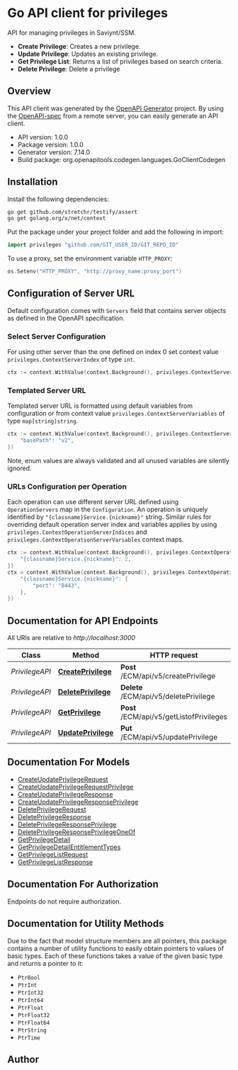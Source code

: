 # Go API client for privileges

API for managing privileges in Saviynt/SSM.
- **Create Privilege**: Creates a new privilege.
- **Update Privilege**: Updates an existing privilege.
- **Get Privilege List**: Returns a list of privileges based on search criteria.
- **Delete Privilege**: Delete a privilege


## Overview
This API client was generated by the [OpenAPI Generator](https://openapi-generator.tech) project.  By using the [OpenAPI-spec](https://www.openapis.org/) from a remote server, you can easily generate an API client.

- API version: 1.0.0
- Package version: 1.0.0
- Generator version: 7.14.0
- Build package: org.openapitools.codegen.languages.GoClientCodegen

## Installation

Install the following dependencies:

```sh
go get github.com/stretchr/testify/assert
go get golang.org/x/net/context
```

Put the package under your project folder and add the following in import:

```go
import privileges "github.com/GIT_USER_ID/GIT_REPO_ID"
```

To use a proxy, set the environment variable `HTTP_PROXY`:

```go
os.Setenv("HTTP_PROXY", "http://proxy_name:proxy_port")
```

## Configuration of Server URL

Default configuration comes with `Servers` field that contains server objects as defined in the OpenAPI specification.

### Select Server Configuration

For using other server than the one defined on index 0 set context value `privileges.ContextServerIndex` of type `int`.

```go
ctx := context.WithValue(context.Background(), privileges.ContextServerIndex, 1)
```

### Templated Server URL

Templated server URL is formatted using default variables from configuration or from context value `privileges.ContextServerVariables` of type `map[string]string`.

```go
ctx := context.WithValue(context.Background(), privileges.ContextServerVariables, map[string]string{
	"basePath": "v2",
})
```

Note, enum values are always validated and all unused variables are silently ignored.

### URLs Configuration per Operation

Each operation can use different server URL defined using `OperationServers` map in the `Configuration`.
An operation is uniquely identified by `"{classname}Service.{nickname}"` string.
Similar rules for overriding default operation server index and variables applies by using `privileges.ContextOperationServerIndices` and `privileges.ContextOperationServerVariables` context maps.

```go
ctx := context.WithValue(context.Background(), privileges.ContextOperationServerIndices, map[string]int{
	"{classname}Service.{nickname}": 2,
})
ctx = context.WithValue(context.Background(), privileges.ContextOperationServerVariables, map[string]map[string]string{
	"{classname}Service.{nickname}": {
		"port": "8443",
	},
})
```

## Documentation for API Endpoints

All URIs are relative to *http://localhost:3000*

Class | Method | HTTP request | Description
------------ | ------------- | ------------- | -------------
*PrivilegeAPI* | [**CreatePrivilege**](docs/PrivilegeAPI.md#createprivilege) | **Post** /ECM/api/v5/createPrivilege | Create a privilege
*PrivilegeAPI* | [**DeletePrivilege**](docs/PrivilegeAPI.md#deleteprivilege) | **Delete** /ECM/api/v5/deletePrivilege | Delete a privilege
*PrivilegeAPI* | [**GetPrivilege**](docs/PrivilegeAPI.md#getprivilege) | **Post** /ECM/api/v5/getListofPrivileges | Get a list of privileges
*PrivilegeAPI* | [**UpdatePrivilege**](docs/PrivilegeAPI.md#updateprivilege) | **Put** /ECM/api/v5/updatePrivilege | Update a privilege


## Documentation For Models

 - [CreateUpdatePrivilegeRequest](docs/CreateUpdatePrivilegeRequest.md)
 - [CreateUpdatePrivilegeRequestPrivilege](docs/CreateUpdatePrivilegeRequestPrivilege.md)
 - [CreateUpdatePrivilegeResponse](docs/CreateUpdatePrivilegeResponse.md)
 - [CreateUpdatePrivilegeResponsePrivilege](docs/CreateUpdatePrivilegeResponsePrivilege.md)
 - [DeletePrivilegeRequest](docs/DeletePrivilegeRequest.md)
 - [DeletePrivilegeResponse](docs/DeletePrivilegeResponse.md)
 - [DeletePrivilegeResponsePrivilege](docs/DeletePrivilegeResponsePrivilege.md)
 - [DeletePrivilegeResponsePrivilegeOneOf](docs/DeletePrivilegeResponsePrivilegeOneOf.md)
 - [GetPrivilegeDetail](docs/GetPrivilegeDetail.md)
 - [GetPrivilegeDetailEntitlementTypes](docs/GetPrivilegeDetailEntitlementTypes.md)
 - [GetPrivilegeListRequest](docs/GetPrivilegeListRequest.md)
 - [GetPrivilegeListResponse](docs/GetPrivilegeListResponse.md)


## Documentation For Authorization

Endpoints do not require authorization.


## Documentation for Utility Methods

Due to the fact that model structure members are all pointers, this package contains
a number of utility functions to easily obtain pointers to values of basic types.
Each of these functions takes a value of the given basic type and returns a pointer to it:

* `PtrBool`
* `PtrInt`
* `PtrInt32`
* `PtrInt64`
* `PtrFloat`
* `PtrFloat32`
* `PtrFloat64`
* `PtrString`
* `PtrTime`

## Author



